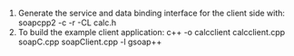 1. Generate the service and data binding interface for the client side with:
    soapcpp2 -c -r -CL calc.h
2. To build the example client application:
    c++ -o calcclient calcclient.cpp soapC.cpp soapClient.cpp -l gsoap++